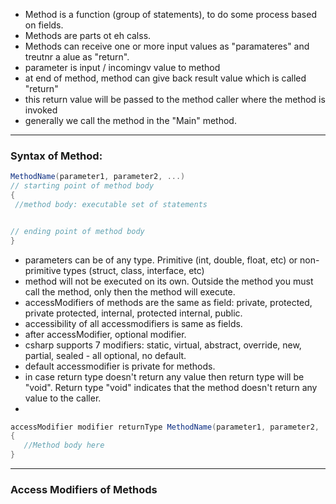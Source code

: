 - Method is a function (group of statements), to do some process based on fields. 
- Methods are parts ot eh calss. 
- Methods can receive one or more input values as "paramateres" and treutnr a alue as "return". 
- parameter is input / incomingv value to method
- at end of method, method can give back result value which is called "return"
- this return value will be passed to the method caller where the method is invoked
- generally we call the method in the "Main" method. 

---

### Syntax of Method: 

```csharp
MethodName(parameter1, parameter2, ...)
// starting point of method body
{
 //method body: executable set of statements


// ending point of method body
}
```

- parameters can be of any type. Primitive (int, double, float, etc) or non-primitive types (struct, class, interface, etc)
- method will not be executed on its own. Outside the method you must call the method, only then the method will execute. 
- accessModifiers of methods are the same as field: private, protected, private protected, internal, protected internal, public. 
- accessibility of all accessmodifiers is same as fields. 
- after accessModifier, optional modifier. 
- csharp supports 7 modifiers: static, virtual, abstract, override, new, partial, sealed - all optional, no default.
- default accessmodifier is private for methods. 
- in case return type doesn't return any value then return type will be "void". Return type "void" indicates that the method doesn't return any value to the caller.
- 

```csharp
accessModifier modifier returnType MethodName(parameter1, parameter2, ...) 
{ 
   //Method body here
}
```

---
### Access Modifiers of Methods


